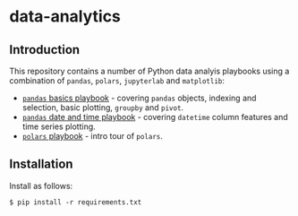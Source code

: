 # data-analytics

## Introduction
This repository contains a number of Python data analyis playbooks using a combination of `pandas`, `polars`, `jupyterlab` and `matplotlib`:
* [`pandas` basics playbook](https://github.com/malminhas/data-analytics/blob/main/pandas-basics-playbook.ipynb) - covering `pandas` objects, indexing and selection, basic plotting, `groupby` and `pivot`.
* [`pandas` date and time playbook](https://github.com/malminhas/data-analytics/blob/main/pandas-dates-and-times-playbook.ipynb) - covering `datetime` column features and time series plotting.
* [`polars` playbook](https://github.com/malminhas/data-analytics/blob/main/polars-playbook.ipynb) - intro tour of `polars`.
 
## Installation
Install as follows:

`$ pip install -r requirements.txt`

